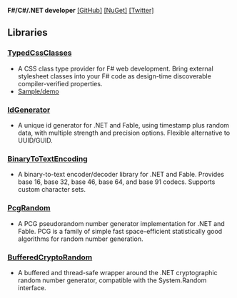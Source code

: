 **F#/C#/.NET developer** [[GitHub]](https://github.com/zanaptak) [[NuGet]](https://www.nuget.org/profiles/zanaptak) [[Twitter]](https://twitter.com/zanaptak)

## Libraries

### [TypedCssClasses](https://github.com/zanaptak/TypedCssClasses)
- A CSS class type provider for F# web development. Bring external stylesheet classes into your F# code as design-time discoverable compiler-verified properties.
- [Sample/demo](https://github.com/zanaptak/TypedCssClasses/tree/master/sample/FableTailwind)

### [IdGenerator](https://github.com/zanaptak/IdGenerator)
- A unique id generator for .NET and Fable, using timestamp plus random data, with multiple strength and precision options. Flexible alternative to UUID/GUID.

### [BinaryToTextEncoding](https://github.com/zanaptak/BinaryToTextEncoding)
- A binary-to-text encoder/decoder library for .NET and Fable. Provides base 16, base 32, base 46, base 64, and base 91 codecs. Supports custom character sets.

### [PcgRandom](https://github.com/zanaptak/PcgRandom)
- A PCG pseudorandom number generator implementation for .NET and Fable. PCG is a family of simple fast space-efficient statistically good algorithms for random number generation.

### [BufferedCryptoRandom](https://github.com/zanaptak/BufferedCryptoRandom)
- A buffered and thread-safe wrapper around the .NET cryptographic random number generator, compatible with the System.Random interface.
